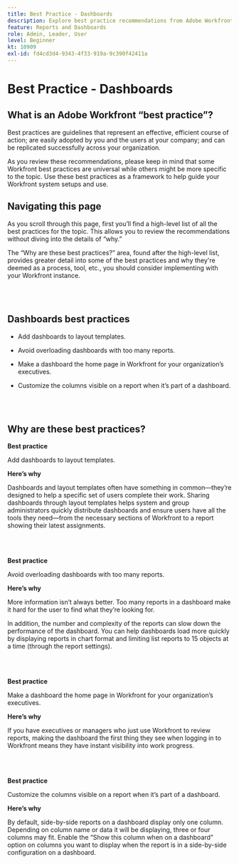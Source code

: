 ```yaml
---
title: Best Practice - Dashboards
description: Explore best practice recommendations from Adobe Workfront experts about setting up, managing, and using Workfront dashboards.
feature: Reports and Dashboards
role: Admin, Leader, User
level: Beginner
kt: 10909
exl-id: fd4cd3d4-9343-4f33-919a-9c390f42411a
---
```

# Best Practice - Dashboards

## What is an Adobe Workfront “best practice”? 

Best practices are guidelines that represent an effective, efficient course of action; are easily adopted by you and the users at your company; and can be replicated successfully across your organization. 

As you review these recommendations, please keep in mind that some Workfront best practices are universal while others might be more specific to the topic. Use these best practices as a framework to help guide your Workfront system setups and use.

## Navigating this page 

As you scroll through this page, first you’ll find a high-level list of all the best practices for the topic. This allows you to review the recommendations without diving into the details of “why.” 

The “Why are these best practices?” area, found after the high-level list, provides greater detail into some of the best practices and why they're deemed as a process, tool, etc., you should consider implementing with your Workfront instance. 

</br>
</br>

## Dashboards best practices 

* Add dashboards to layout templates. 

* Avoid overloading dashboards with too many reports. 

* Make a dashboard the home page in Workfront for your organization’s executives. 

* Customize the columns visible on a report when it’s part of a dashboard. 


</br>
</br>


## Why are these best practices? 

**Best practice**

Add dashboards to layout templates. 

**Here’s why**
 
Dashboards and layout templates often have something in common—they’re designed to help a specific set of users complete their work. Sharing dashboards through layout templates helps system and group administrators quickly distribute dashboards and ensure users have all the tools they need—from the necessary sections of Workfront to a report showing their latest assignments. 

</br>
</br>

**Best practice**

Avoid overloading dashboards with too many reports. 

**Here’s why**
 
More information isn’t always better. Too many reports in a dashboard make it hard for the user to find what they’re looking for. 

In addition, the number and complexity of the reports can slow down the performance of the dashboard. You can help dashboards load more quickly by displaying reports in chart format and limiting list reports to 15 objects at a time (through the report settings).

</br>
</br>

**Best practice**

Make a dashboard the home page in Workfront for your organization’s executives. 

**Here’s why**
  
If you have executives or managers who just use Workfront to review reports, making the dashboard the first thing they see when logging in to Workfront means they have instant visibility into work progress. 

</br>
</br>

**Best practice**

Customize the columns visible on a report when it’s part of a dashboard. 

**Here’s why**
 
By default, side-by-side reports on a dashboard display only one column. Depending on column name or data it will be displaying, three or four columns may fit. Enable the “Show this column when on a dashboard” option on columns you want to display when the report is in a side-by-side configuration on a dashboard.
